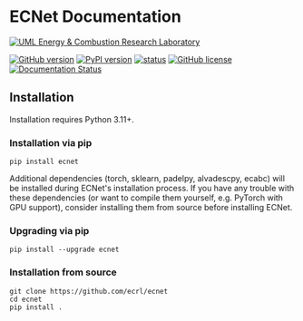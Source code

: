 # ECNet Documentation

[![UML Energy & Combustion Research Laboratory](https://sites.uml.edu/hunter-mack/files/2021/11/ECRL_final.png)](http://faculty.uml.edu/Hunter_Mack/)

[![GitHub version](https://badge.fury.io/gh/ecrl%2FECNet.svg)](https://badge.fury.io/gh/ecrl%2FECNet)
[![PyPI version](https://badge.fury.io/py/ecnet.svg)](https://badge.fury.io/py/ecnet)
[![status](http://joss.theoj.org/papers/f556afbc97e18e1c1294d98e0f7ff99f/status.svg)](http://joss.theoj.org/papers/f556afbc97e18e1c1294d98e0f7ff99f)
[![GitHub license](https://img.shields.io/badge/license-MIT-blue.svg)](https://raw.githubusercontent.com/ECRL/ECNet/master/LICENSE.txt)
[![Documentation Status](https://readthedocs.org/projects/ecnet/badge/?version=latest)](https://ecnet.readthedocs.io/en/latest/?badge=latest)

## Installation

Installation requires Python 3.11+.

### Installation via pip

    pip install ecnet

Additional dependencies (torch, sklearn, padelpy, alvadescpy, ecabc) will be installed during ECNet's installation process. If you have any trouble with these dependencies (or want to compile them yourself, e.g. PyTorch with GPU support), consider installing them from source before installing ECNet.

### Upgrading via pip

    pip install --upgrade ecnet

### Installation from source

    git clone https://github.com/ecrl/ecnet
    cd ecnet
    pip install .
